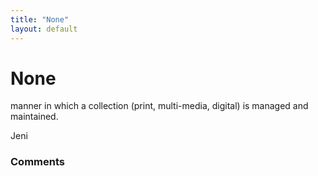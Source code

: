 ```yaml
---
title: "None"
layout: default
---
```

None
=====================
manner in which a collection (print, multi-media, digital) is managed
and maintained.

Jeni

### Comments ###


